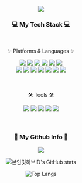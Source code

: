 
<div align="center">
	<img src="https://capsule-render.vercel.app/api?type=waving&color=FDF6E3&height=300&section=header&text=👩‍💻&nbsp;SejungSon&nbsp;Github&nbsp;👾%20&animation=blink&fontColor=489CD5&fontSize=50" />
</div>

<div align="center">
	<h3>💻 My Tech Stack 💻</h3><br>
	<p>✨ Platforms & Languages ✨</p>
</div>
<div align="center">
	<img src="https://img.shields.io/badge/Python-F7DF1E?style=flat&logo=Python&logoColor=white" />
	<img src="https://img.shields.io/badge/PyTorch-EE4C2C?style=flat&logo=PyTorch&logoColor=white" />
	<img src="https://img.shields.io/badge/PyTorch Lightning-792EE5?style=flat&logo=PyTorch Lightning&logoColor=white" />
	<img src="https://img.shields.io/badge/spaCy-000000?style=flat&logo=Spacy&logoColor=white" />
	<img src="https://img.shields.io/badge/Flask-000000?style=flat&logo=Flask&logoColor=white" />
	<img src="https://img.shields.io/badge/Linux-FCC624?style=flat&logo=Linux&logoColor=white" />
	<br>
	<img src="https://img.shields.io/badge/C%2B%2B-0769AD?style=flat&logo=C%2B%2B&logoColor=white" />
	<img src="https://img.shields.io/badge/C-A8B9CC?style=flat&logo=C&logoColor=white" />
	<img src="https://img.shields.io/badge/Java-007396?style=flat&logo=Conda-Forge&logoColor=white" />
	<img src="https://img.shields.io/badge/HTML5-E34F26?style=flat&logo=HTML5&logoColor=white" />
	<img src="https://img.shields.io/badge/CSS3-1572B6?style=flat&logo=CSS3&logoColor=white" />
	<img src="https://img.shields.io/badge/Markdown-000000?style=flat&logo=Markdown&logoColor=white" />
	<img src="https://img.shields.io/badge/Selenium-43B02A?style=flat&logo=Selenium&logoColor=white" />
</div>
<br>
<br>
<div align="center">
	<p>🛠 Tools 🛠</p>
</div>
<div align="center">
	<img src="https://img.shields.io/badge/Visual Studio Code-007ACC?style=flat&logo=VisualStudioCode&logoColor=white" />
	<img src="https://img.shields.io/badge/Anaconda-44A833?style=flat&logo=Anaconda&logoColor=white" />
	<img src="https://img.shields.io/badge/Notion-000000?style=flat&logo=Notion&logoColor=white" />
	<img src="https://img.shields.io/badge/Slack-4A154B?style=flat&logo=Slack&logoColor=white" />
	<img src="https://img.shields.io/badge/Github-000000?style=flat&logo=Github&logoColor=white" />
</div>
<br><br>
<div align="center">
	<h3>📀 My Github Info 📀</h3>
</div>
<div align="center">
<a href="https://hits.seeyoufarm.com"><img src="https://hits.seeyoufarm.com/api/count/incr/badge.svg?url=https%3A%2F%2Fgithub.com%2Faaissj%2Fhit-counter&count_bg=%239FAD31&title_bg=%23489CD5&icon=github.svg&icon_color=%23FDF6E3&title=hits&edge_flat=false"/></a>
	
![본인깃허브ID's GitHub stats](https://github-readme-stats.vercel.app/api?username=AAISSJ&show_icons=true&theme=solarized-light)
	
![Top Langs](https://github-readme-stats.vercel.app/api/top-langs/?username=AAISSJ&layout=compact&theme=solarized-light&langs_count=10)
</div>

